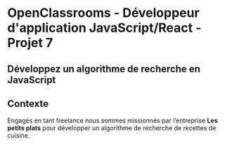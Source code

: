 # OpenClassrooms - Développeur d'application JavaScript/React - Projet 7

## Développez un algorithme de recherche en JavaScript

## Contexte

Engagés en tant freelance nous sommes missionnés par l’entreprise **Les petits plats** pour développer un algorithme de recherche de recettes de cuisine. 